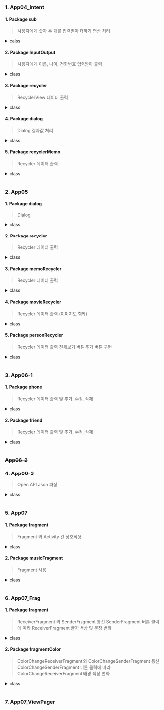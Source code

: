 ### 1. App04_intent
#### 1. Package sub
  > 사용자에게 숫자 두 개를 입력받아 더하기 연산 처리
<details>
  <summary>calss</summary>

  + ##### <mark>MainActivity</mark>
    > 사용자 입력 받아 MainAcitivitySub 에 숫자 전달

  + ##### <mark>MainActivitySub</mark>
    > 두 숫자 합계 계산하여 결과값 전달
</details>


#### 2. Package InputOutput
  > 사용자에게 이름, 나이, 전화번호 입력받아 출력
<details>
  <summary>class</summary>

  + ##### <mark>MainActivity2</mark>
    > 사용자 입력 및 출력 다른 액티비티에서 처리

  + ##### <mark>MainActivity2_Input</mark>
    > 이름, 나이, 전화번호 입력받아 MainActivity2 로 반환

  + #### <mark>MainActivity2_Out</mark>
    > MainActivity2 에서 전달받은 이름, 나이, 전화번호 데이터 출력
</details>


#### 3. Package recycler
  > RecyclerView 데이터 출력
<details>
  <summary>class</summary>

  + ##### <mark>MainActivity2_recycler</mark>
    > RecyclerView 의 데이터 출력을 Adapter class 에서 구현
    
  + ##### <mark>MyAdapter</mark>
    > 단순 문자열 리스트를 RecyclerView 에 표시하는 Adapter class
</details>


#### 4. Package dialog
  > Dialog 결과값 처리
<details>
  <summary>class</summary>

  + ##### <mark>MainActivity3</mark>
    > Dialog, CustomDialog 출력 및 사용자 선택 결과값 처리
</details>


#### 5. Package recyclerMemo
  > Recycler 데이터 출력
<details>
  <summary>class</summary>

  + ##### <mark>MainActivity3_memo</mark>
    > RecyclerView 의 데이터를 Adapter class 에서 구현
  + ##### <mark>memo</mark>
    > no, title, timestamp 저장하는 data class
  + ##### <mark>CustomAdapter</mark>
    > 단순 문자열 리스트를 RecyclerView 에 표시하는 Adapter class
    > RecyclerView 데이터 선택 시, Toast 로 출력
</details>

<br>

### 2. App05
#### 1. Package dialog
  > Dialog
<details>
  <summary>class</summary>

  + ##### <mark>MainActivity</mark>
    > Dialog, CustomDialog 출력 및 사용자 선택 결과값 처리
</details>

#### 2. Package recycler
  > Recycler 데이터 출력
<details>
  <summary>class</summary>

  + ##### <mark>MainActivity2_recycler</mark>
    > RecyclerView 의 데이터를 Adapter class 에서 구현
  + ##### <mark>MyAdapter</mark>
    > 단순 문자열 리스트를 RecyclerView 에 표시하는 Adapter class
</details>

#### 3. Package memoRecycler
  > Recycler 데이터 출력
<details>
  <summary>class</summary>

  + ##### <mark>MainActivity3_memo</mark>
    > RecyclerView 의 데이터를 Adapter class 에서 구현
  + ##### <mark>memo</mark>
    > no, title, timestamp 저장하는 data class
  + ##### <mark>CustomAdapter</mark>
    > 단순 문자열 리스트를 RecyclerView 에 표시하는 Adapter class
    > RecyclerView 데이터 선택 시, Toast 로 출력
      >> itemView.setOnClickListener 와 binding.root.setOnLongClickListener 로 구현
</details>

#### 4. Package movieRecycler
  > Recycler 데이터 출력 (이미지도 함께)
<details>
  <summary>class</summary>

  + ##### <mark>MainActivity4_movie</mark>
    > RecyclerView 의 데이터를 Adapter class 에서 구현
  + ##### <mark>MovieItem</mark>
    > posterId, title 저장하는 data class
  + ##### <mark>MovieAdapter</mark>
    > 문자열과 이미지 리스트를 RecyclerView 에 표시하는 Adapter class
    > onBindViewHolder 함수를 MovieHolder 의 fun getItem 함수로 구현
</details>

#### 5. Package personRecycler
  > Recycler 데이터 출력 전체보기 버튼 추가 버튼 구현
<details>
  <summary>class</summary>

  + ##### <mark>MainActivity5_person</mark>
    > RecyclerView 의 데이터를 Adapter class 에서 구현
    > 추가 버튼 클릭 시 Dialog 생성
  + ##### <mark>Person5</mark>
    > name, phone 저장하는 data class
  + ##### <mark>PersonAdapter</mark>
    > 단순 문자열 리스트를 RecyclerView 에 표시하는 Adapter class
    > RecyclerView 데이터 Click -> Toast 출력
    > RecyclerView 데이터 Long Click -> 삭제
</details>

<br>

### 3. App06-1
#### 1. Package phone
  > Recycler 데이터 출력 및 추가, 수정, 삭제
<details>
  <summary>class</summary>

  + ##### <mark>MainActivity</mark>
    > RecyclerView 의 데이터를 Adapter class 에서 구현
  + ##### <mark>Phone</mark>
    > name, tel 저장하는 data class
  + ##### <mark>PhoneAdapter</mark>
    > MainActivity 의 RecyclerView 에 Phone 목록 표시하는 Adapter class
    + addItem(아이템 추가)
      > 'phoneList' 데이터 추가
    + updateItem(아이템 수정)
      > 'phoneList' 특정 데이터 수정
    + deleteItem(아이템 삭제)
      > 'phoneList' 특정 데이터 삭제
    + OnItemClickLister Interface
      > RecyclerView 아이템 클릭 시 해당 위치 처리하도록 인터페이스 정의
    + itemView.setOnClickListener
      > RecyclerView 아이템 클릭 시 onItemClick 메서드 호출
</details>

#### 2. Package friend
  > Recycler 데이터 출력 및 추가, 수정, 삭제
<details>
  <summary>class</summary>

  + ##### <mark>MainActivity2</mark>
    > RecyclerView 의 데이터 추가, 수정, 삭제를 MainActivity2 에서 구현
  + ##### <mark>Friend</mark>
    > resourceId, name, msg 저장하는 data class
  + ##### <mark>FriendAdapter</mark>
    > MainActivity2 의 RecyclerView 에 Phone 목록 표시하는 Adapter class
    + OnItemClickLister Interface
      > RecyclerView 아이템 클릭 시 해당 위치 처리하도록 인터페이스 정의
    + itemView.setOnClickListener
      > RecyclerView 아이템 클릭 시 onItemClick 메서드 호출
</details>

<br>

### ~~App06-2~~
### 4. App06-3
  > Open API Json 파싱
<details>
  <summary>class</summary>

  + ##### <mark>MainActivity</mark>
    > Retrofit 통해 Open API 호출하여 RecyclerView 에 출력
    > Photo, Post, Comment 버튼 이벤트
  + ##### <mark>JsonClient</mark>
    > Retrofit 인스턴스 생성
    > Retrofit 라이브러리 사용하여 Http 요청 처리
  + ##### <mark>JsonInterface</mark>
    > API 호출 정의
    > 'photos' 'posts' 'commets' 엔드포인트에 대한 GET 요청
  + ##### <mark>Photo / Post / Comment</mark>
    > Photo : albumId, id, title, url, thumbnailUrl 저장하는 data class
    > Post : userId, id, title, body 저장하는 data class
    > Comment : postId, id, name, email, body 저장하는 data class
  + ##### <mark>PhotoAdapter / PostAdapter / CommentAdapter</mark>
    > MainActivity 의 RecyclerView 에 각각 phone / post / comment 데이터 표시하는 Adapter class
</details>

<br>

### 5. App07
#### 1. Package fragment
  > Fragment 와 Activity 간 상호작용
<details>
  <summary>class</summary>

  + ##### <mark>MainActivity</mark>
    > setFragment() 메서드 사용하여 ListFragment 생성 및 설정
    > 버튼 클릭에 따른 Fragment 전환
</details>

#### 2. Package musicFragment
  > Fragment 사용
<details>
  <summary>class</summary>

  + ##### <mark>MainActivity2</mark>
    > fun fragmentLayout(fragment : Fragment) 및 inner class ClickHandler() 에 따른 Fragment 전환
    > 버튼 클릭에 따라 Fragment_Album, Fragment_Song, Fragment_Artist 각각 Fragment 부착
</details>

<br>

### 6. App07_Frag
#### 1. Package fragment
  > ReceiverFragment 와 SenderFragment 통신
  > SenderFragment 버튼 클릭에 따라 ReceiverFragment 글자 색상 및 문장 변화
<details>
  <summary>class</summary>

  + ##### <mark>MainActivity</mark>
    > ReceiverFragment 와 SenderFragment 부착
</details>

#### 2. Package fragmentColor
  > ColorChangeReceiverFragment 와 ColorChangeSenderFragment 통신
  > ColorChangeSenderFragment 버튼 클릭에 따라 ColorChangeReceiverFragment 배경 색상 변화
<details>
  <summary>class</summary>

  + ##### <mark>MainActivity2</mark>
    > ColorChangeReceiverFragment 와 ColorChangeSenderFragment 부착
</details>

<br>

### 7. App07_ViewPager
